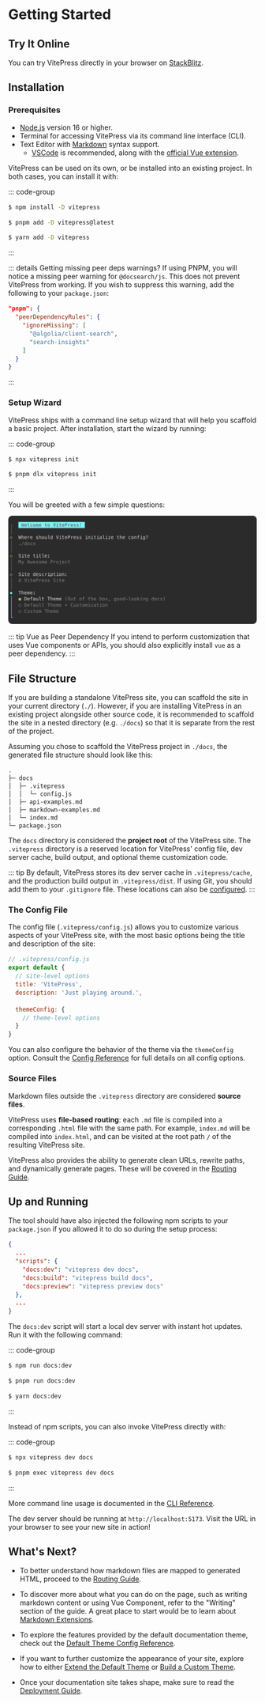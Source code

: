 # Getting Started

## Try It Online

You can try VitePress directly in your browser on [StackBlitz](https://vitepress.new).

## Installation

### Prerequisites

- [Node.js](https://nodejs.org/) version 16 or higher.
- Terminal for accessing VitePress via its command line interface (CLI).
- Text Editor with [Markdown](https://en.wikipedia.org/wiki/Markdown) syntax support.
  - [VSCode](https://code.visualstudio.com/) is recommended, along with the [official Vue extension](https://marketplace.visualstudio.com/items?itemName=Vue.volar).

VitePress can be used on its own, or be installed into an existing project. In both cases, you can install it with:

::: code-group

```sh [npm]
$ npm install -D vitepress
```

```sh [pnpm]
$ pnpm add -D vitepress@latest
```

```sh [yarn]
$ yarn add -D vitepress
```

:::

::: details Getting missing peer deps warnings?
If using PNPM, you will notice a missing peer warning for `@docsearch/js`. This does not prevent VitePress from working. If you wish to suppress this warning, add the following to your `package.json`:

```json
"pnpm": {
  "peerDependencyRules": {
    "ignoreMissing": [
      "@algolia/client-search",
      "search-insights"
    ]
  }
}
```

:::

### Setup Wizard

VitePress ships with a command line setup wizard that will help you scaffold a basic project. After installation, start the wizard by running:

::: code-group

```sh [npm]
$ npx vitepress init
```

```sh [pnpm]
$ pnpm dlx vitepress init
```

:::

You will be greeted with a few simple questions:

<p>
  <img src="./vitepress-init.png" alt="vitepress init screenshot" style="border-radius:8px">
</p>

::: tip Vue as Peer Dependency
If you intend to perform customization that uses Vue components or APIs, you should also explicitly install `vue` as a peer dependency.
:::

## File Structure

If you are building a standalone VitePress site, you can scaffold the site in your current directory (`./`). However, if you are installing VitePress in an existing project alongside other source code, it is recommended to scaffold the site in a nested directory (e.g. `./docs`) so that it is separate from the rest of the project.

Assuming you chose to scaffold the VitePress project in `./docs`, the generated file structure should look like this:

```
.
├─ docs
│  ├─ .vitepress
│  │  └─ config.js
│  ├─ api-examples.md
│  ├─ markdown-examples.md
│  └─ index.md
└─ package.json
```

The `docs` directory is considered the **project root** of the VitePress site. The `.vitepress` directory is a reserved location for VitePress' config file, dev server cache, build output, and optional theme customization code.

::: tip
By default, VitePress stores its dev server cache in `.vitepress/cache`, and the production build output in `.vitepress/dist`. If using Git, you should add them to your `.gitignore` file. These locations can also be [configured](../reference/site-config#outdir).
:::

### The Config File

The config file (`.vitepress/config.js`) allows you to customize various aspects of your VitePress site, with the most basic options being the title and description of the site:

```js
// .vitepress/config.js
export default {
  // site-level options
  title: 'VitePress',
  description: 'Just playing around.',

  themeConfig: {
    // theme-level options
  }
}
```

You can also configure the behavior of the theme via the `themeConfig` option. Consult the [Config Reference](../reference/site-config) for full details on all config options.

### Source Files

Markdown files outside the `.vitepress` directory are considered **source files**.

VitePress uses **file-based routing**: each `.md` file is compiled into a corresponding `.html` file with the same path. For example, `index.md` will be compiled into `index.html`, and can be visited at the root path `/` of the resulting VitePress site.

VitePress also provides the ability to generate clean URLs, rewrite paths, and dynamically generate pages. These will be covered in the [Routing Guide](./routing).

## Up and Running

The tool should have also injected the following npm scripts to your `package.json` if you allowed it to do so during the setup process:

```json
{
  ...
  "scripts": {
    "docs:dev": "vitepress dev docs",
    "docs:build": "vitepress build docs",
    "docs:preview": "vitepress preview docs"
  },
  ...
}
```

The `docs:dev` script will start a local dev server with instant hot updates. Run it with the following command:

::: code-group

```sh [npm]
$ npm run docs:dev
```

```sh [pnpm]
$ pnpm run docs:dev
```

```sh [yarn]
$ yarn docs:dev
```

:::

Instead of npm scripts, you can also invoke VitePress directly with:

::: code-group

```sh [npm]
$ npx vitepress dev docs
```

```sh [pnpm]
$ pnpm exec vitepress dev docs
```

:::

More command line usage is documented in the [CLI Reference](../reference/cli).

The dev server should be running at `http://localhost:5173`. Visit the URL in your browser to see your new site in action!

## What's Next?

- To better understand how markdown files are mapped to generated HTML, proceed to the [Routing Guide](./routing).

- To discover more about what you can do on the page, such as writing markdown content or using Vue Component, refer to the "Writing" section of the guide. A great place to start would be to learn about [Markdown Extensions](./markdown).

- To explore the features provided by the default documentation theme, check out the [Default Theme Config Reference](../reference/default-theme-config).

- If you want to further customize the appearance of your site, explore how to either [Extend the Default Theme](./extending-default-theme) or [Build a Custom Theme](./custom-theme).

- Once your documentation site takes shape, make sure to read the [Deployment Guide](./deploy).
